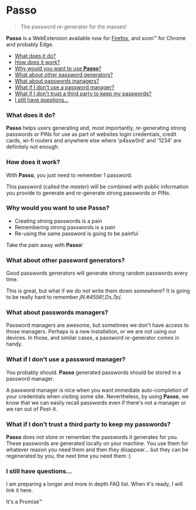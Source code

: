 # Passo <!-- omit in toc -->

> The password _re_-generator for the masses!

**Passo** is a WebExtension available now for [Firefox](https://addons.mozilla.org/en-US/firefox/addon/passo/), and soon&trade; for Chrome and probably Edge.

- [What does it do?](#what-does-it-do)
- [How does it work?](#how-does-it-work)
- [Why would you want to use **Passo**?](#why-would-you-want-to-use-passo)
- [What about other password generators?](#what-about-other-password-generators)
- [What about passwords managers?](#what-about-passwords-managers)
- [What if I don't use a password manager?](#what-if-i-dont-use-a-password-manager)
- [What if I don't trust a third party to keep my passwords?](#what-if-i-dont-trust-a-third-party-to-keep-my-passwords)
- [I still have questions...](#i-still-have-questions)

### What does it do?

**Passo** helps users generating and, most importantly, _re_-generating strong passwords or PINs for use as part of websites login credentials, credit cards, wi-fi routers and anywhere else where 'p4ssw0rd' and '1234' are definitely not enough.

### How does it work?

With **Passo**, you just need to remember 1 password.

This password (called the _master_) will be combined with public information you provide to generate and _re_-generate strong passwords or PINs.

### Why would you want to use **Passo**?

- Creating strong passwords is a pain
- Remembering strong passwords is a pain
- Re-using the same password is going to be painful

Take the pain away with **Passo**!

### What about other password generators?

Good passwords generators will generate strong random passwords every time.

This is great, but what if we do not write them down somewhere? It is going to be really hard to remember _jN.#4556!,Ds,7p(_.

### What about passwords managers?

Password managers are awesome, but sometimes we don't have access to those managers. Perhaps is a new installation, or we are not using our devices. In those, and similar cases, a password _re_-generator comes in handy.

### What if I don't use a password manager?

You probably should. **Passo** generated passwords should be stored in a password manager.

A password manager is nice when you want immediate auto-completion of your credentials when visiting some site. Nevertheless, by using **Passo**, we know that we can easily recall passwords even if there's not a manager or we ran out of Post-it.

### What if I don't trust a third party to keep my passwords?

**Passo** does not store or remember the passwords it generates for you. These passwords are generated locally on your machine. You use them for whatever reason you need them and then they disappear... but they can be regenerated by you, the next time you need them :)

### I still have questions...

I am preparing a longer and more in depth FAQ list. When it's ready, I will link it here.

It's a Promise&trade;
